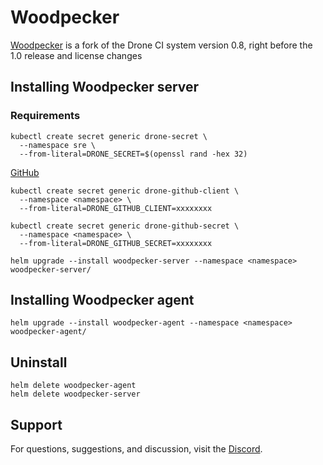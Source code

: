 # Woodpecker

[Woodpecker](https://woodpecker.laszlo.cloud/) is a fork of the Drone CI system version 0.8, right before the 1.0 release and license changes

## Installing Woodpecker server

### Requirements

```
kubectl create secret generic drone-secret \
  --namespace sre \
  --from-literal=DRONE_SECRET=$(openssl rand -hex 32)
```

[GitHub](https://woodpecker.laszlo.cloud/administration/github/)

```
kubectl create secret generic drone-github-client \
  --namespace <namespace> \
  --from-literal=DRONE_GITHUB_CLIENT=xxxxxxxx
```

```
kubectl create secret generic drone-github-secret \
  --namespace <namespace> \
  --from-literal=DRONE_GITHUB_SECRET=xxxxxxxx
```

```
helm upgrade --install woodpecker-server --namespace <namespace> woodpecker-server/
```


## Installing Woodpecker agent

```
helm upgrade --install woodpecker-agent --namespace <namespace> woodpecker-agent/
```

## Uninstall

```
helm delete woodpecker-agent
helm delete woodpecker-server
```

## Support

For questions, suggestions, and discussion, visit the [Discord](https://discord.gg/fcMQqSMXJy).
